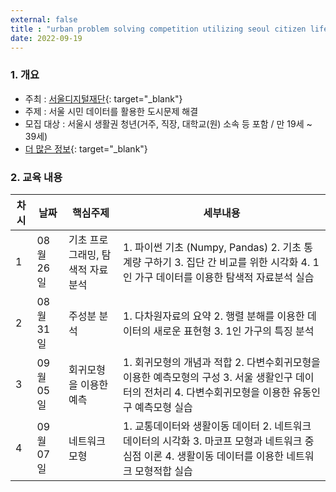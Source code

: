 ```yaml
---
external: false
title : "urban problem solving competition utilizing seoul citizen life data"
date: 2022-09-19
---
```


### 1. 개요

- 주최 : [서울디지털재단](https://sdf.seoul.kr){: target="_blank"}
- 주제 : 서울 시민 데이터를 활용한 도시문제 해결
- 모집 대상 : 서울시 생활권 청년(거주, 직장, 대학교(원) 소속 등 포함 / 만 19세 ~ 39세)
- [더 많은 정보](https://dacon.io/competitions/official/235966/overview/description){: target="_blank"}

### 2. 교육 내용

| 차시 | 날짜       | 핵심주제                   | 세부내용                                                                 |
| --- | --------- | ----------------------- | --------------------------------------------------------------------- |
| 1   | 08월 26일 | 기초 프로그래밍, 탐색적 자료분석 | 1. 파이썬 기초 (Numpy, Pandas) 2. 기초 통계량 구하기 3. 집단 간 비교를 위한 시각화  4. 1인 가구 데이터를 이용한 탐색적 자료분석 실습 |
| 2   | 08월 31일 | 주성분 분석                  | 1. 다차원자료의 요약 2. 행렬 분해를 이용한 데이터의 새로운 표현형 3. 1인 가구의 특징 분석                                    |
| 3   | 09월 05일 | 회귀모형을 이용한 예측        | 1. 회귀모형의 개념과 적합 2. 다변수회귀모형을 이용한 예측모형의 구성 3. 서울 생활인구 데이터의 전처리 4. 다변수회귀모형을 이용한 유동인구 예측모형 실습 |
| 4   | 09월 07일 | 네트워크 모형                | 1. 교통데이터와 생활이동 데이터 2. 네트워크 데이터의 시각화 3. 마코프 모형과 네트워크 중심점 이론 4. 생활이동 데이터를 이용한 네트워크 모형적합 실습 |
